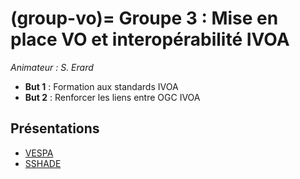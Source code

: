(group-vo)=
Groupe 3 : Mise en place VO et interopérabilité IVOA
====================================================
_Animateur : S. Erard_

* __But 1__ : Formation aux standards IVOA
* __But 2__ : Renforcer les liens entre OGC IVOA

Présentations
-------------
* [VESPA](https://github.com/pole-surfaces-planetaires/pole-surfaces-planetaires.github.io/raw/main/docs/3-vo/reunion_1/VESPA_PoleSurfaces_mai2023.pdf)
* [SSHADE](https://github.com/pole-surfaces-planetaires/pole-surfaces-planetaires.github.io/raw/main/docs/3-vo/reunion_1/SSHADE-Surfaces-Planetaires_17Mai2023.pdf)
